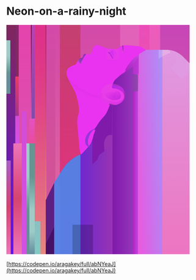 # Neon-on-a-rainy-night
![alt](./xiaoxiao-final.png)

[https://codepen.io/aragakey/full/abNYeaJ](https://codepen.io/aragakey/full/abNYeaJ)
